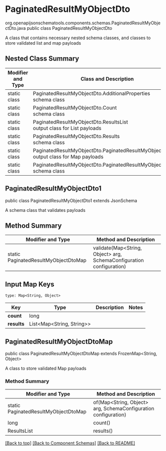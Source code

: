 # PaginatedResultMyObjectDto
org.openapijsonschematools.components.schemas.PaginatedResultMyObjectDto.java
public class PaginatedResultMyObjectDto

A class that contains necessary nested schema classes, and classes to store validated list and map payloads

## Nested Class Summary
| Modifier and Type | Class and Description |
| ----------------- | ---------------------- |
| static class | PaginatedResultMyObjectDto.AdditionalProperties<br> schema class |
| static class | PaginatedResultMyObjectDto.Count<br> schema class |
| static class | PaginatedResultMyObjectDto.ResultsList<br> output class for List payloads |
| static class | PaginatedResultMyObjectDto.Results<br> schema class |
| static class | PaginatedResultMyObjectDto.PaginatedResultMyObjectDtoMap<br> output class for Map payloads |
| static class | PaginatedResultMyObjectDto.PaginatedResultMyObjectDto1<br> schema class |

## PaginatedResultMyObjectDto1
public class PaginatedResultMyObjectDto1
extends JsonSchema

A schema class that validates payloads


## Method Summary
| Modifier and Type | Method and Description |
| ----------------- | ---------------------- |
| static PaginatedResultMyObjectDtoMap | validate(Map<String, Object> arg, SchemaConfiguration configuration) |

## Input Map Keys
```
type: Map<String, Object>
```
Key | Type |  Description | Notes
------------ | ------------- | ------------- | -------------
**count** | long |  |
**results** | List<Map<String, String>> |  |

## PaginatedResultMyObjectDtoMap
public class PaginatedResultMyObjectDtoMap
extends FrozenMap<String, Object>

A class to store validated Map payloads

### Method Summary
| Modifier and Type | Method and Description |
| ----------------- | ---------------------- |
| static PaginatedResultMyObjectDtoMap | of(Map<String, Object> arg, SchemaConfiguration configuration) |
| long | count()<br> |
| ResultsList | results()<br> |


[[Back to top]](#top) [[Back to Component Schemas]](../../../README.md#Component-Schemas) [[Back to README]](../../../README.md)
